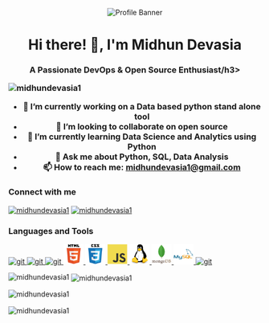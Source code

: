 <!-- markdownlint-disable-next-line -->
<p align="center"><img alt="Profile Banner" src="https://user-images.githubusercontent.com/36943988/217796125-d3f8d14b-30fa-4f55-bc2f-604e615f40f9.png"></p>
<h1 align="center">Hi there! 👋, I'm Midhun Devasia</h1>
<!-- markdownlint-disable-next-line -->
<!-- <h3 align="center">A passionate Python developer from India</h3> -->
<h3 align="center">A Passionate DevOps & Open Source Enthusiast/h3>

<p align="left"> <img src="https://komarev.com/ghpvc/?username=midhundevasia1&label=Profile%20views&color=0e75b6&style=plastic" alt="midhundevasia1" /> </p>

<!-- <p align="left"> <a href="https://github.com/ryo-ma/github-profile-trophy"><img src="https://github-profile-trophy.vercel.app/?username=qadirpervez" alt="qadirpervez" /></a> </p> -->

- 🔭 I’m currently working on a **Data based python stand alone tool**
- 👯 I’m looking to collaborate on **open source**
- 🌱 I’m currently learning **Data Science and Analytics using Python**
- 💬 Ask me about **Python, SQL, Data Analysis**
- 📫 How to reach me: **midhundevasia1@gmail.com**
<h3 align="left">Connect with me</h3>
<p align="left">
<a href="https://twitter.com/MidhunDevasia" target="blank"><img align="center" src="https://raw.githubusercontent.com/rahuldkjain/github-profile-readme-generator/master/src/images/icons/Social/twitter.svg" alt="midhundevasia1" height="30" width="40" /></a>
<a href="https://www.linkedin.com/in/midhundevasia1" target="blank"><img align="center" src="https://raw.githubusercontent.com/rahuldkjain/github-profile-readme-generator/master/src/images/icons/Social/linked-in-alt.svg" alt="midhundevasia1" height="30" width="40" /></a>
<!--
<a href="https://stackoverflow.com/users/6739659" target="blank"><img align="center" src="https://raw.githubusercontent.com/rahuldkjain/github-profile-readme-generator/master/src/images/icons/Social/stack-overflow.svg" alt="6739659" height="30" width="40" /></a>
<a href="https://medium.com/@qadirpervez" target="blank"><img align="center" src="https://raw.githubusercontent.com/rahuldkjain/github-profile-readme-generator/master/src/images/icons/Social/medium.svg" alt="@qadirpervez" height="30" width="40" /></a>
-->
</p>

<h3 align="left">Languages and Tools</h3>

<p align="left">
<nobr>    
<a href= "https://python.org" target="_blank" rel="noreferrer"> <img src="https://www.vectorlogo.zone/logos/python/python-vertical.svg" alt="git" width="40" height="40"/>
</a> <a href= "https://https://numpy.org" target="_blank" rel="noreferrer"> <img src="https://www.vectorlogo.zone/logos/numpy/numpy-ar21.svg" alt="git" width="100" height="40"/>
</a> <a href= "https://www.tcl.tk/software/tcltk/" target="_blank" rel="noreferrer"> <img src="https://www.vectorlogo.zone/logos/tcl/tcl-vertical.svg" alt="git" width="40" height="40"/>
</a> <a href="https://www.w3.org/html/" target="_blank" rel="noreferrer"> <img src="https://raw.githubusercontent.com/devicons/devicon/master/icons/html5/html5-original-wordmark.svg" alt="html5" width="40" height="40"/>  
</a> <a href="https://www.w3schools.com/css/" target="_blank" rel="noreferrer"> <img src="https://raw.githubusercontent.com/devicons/devicon/master/icons/css3/css3-original-wordmark.svg" alt="css3" width="40" height="40"/> 
</a> <a href="https://developer.mozilla.org/en-US/docs/Web/JavaScript" target="_blank" rel="noreferrer"> <img src="https://raw.githubusercontent.com/devicons/devicon/master/icons/javascript/javascript-original.svg" alt="javascript" width="40" height="40"/> 
</a> <a href="https://www.linux.org/" target="_blank" rel="noreferrer"> <img src="https://raw.githubusercontent.com/devicons/devicon/master/icons/linux/linux-original.svg" alt="linux" width="40" height="40"/> 
</a> <a href="https://www.mongodb.com/" target="_blank" rel="noreferrer"> <img src="https://raw.githubusercontent.com/devicons/devicon/master/icons/mongodb/mongodb-original-wordmark.svg" alt="mongodb" width="40" height="40"/> 
</a> <a href="https://www.mysql.com/" target="_blank" rel="noreferrer"> <img src="https://raw.githubusercontent.com/devicons/devicon/master/icons/mysql/mysql-original-wordmark.svg" alt="mysql" width="40" height="40"/> 
</a> <a href="https://git-scm.com/" target="_blank" rel="noreferrer"> <img src="https://www.vectorlogo.zone/logos/git-scm/git-scm-icon.svg" alt="git" width="40" height="40"/> 
</a>
</nobr>
</p>


<p><img align="left" src="https://github-readme-stats.vercel.app/api/top-langs?username=midhundevasia1&show_icons=true&locale=en" alt="midhundevasia1" /></p>
<p>&nbsp;<img align="center" src="https://github-readme-stats.vercel.app/api?username=midhundevasia1&show_icons=true&locale=en" alt="midhundevasia1" /></p>
<p><img align="center" src="https://github-readme-streak-stats.herokuapp.com/?user=midhundevasia1&" alt="midhundevasia1" /></p>
<p><img align="center" src="https://github-readme-stats.vercel.app/api/wakatime?username=midhundevasia1" alt="midhundevasia1" /></p>
